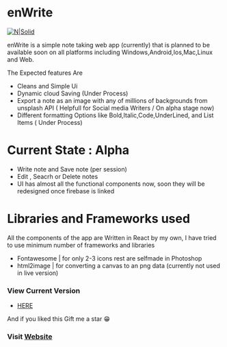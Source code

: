 # enWrite

[![N|Solid](https://res.cloudinary.com/dvmsk482x/image/upload/v1594390496/git_icon_1_lktwla.png)](https://srvraj311.github.io)



enWrite is a simple note taking web app (currently) that is planned to be available soon on all platforms including Windows,Android,Ios,Mac,Linux and Web.

The Expected features Are 
- Cleans and Simple Ui
- Dynamic cloud Saving (Under Process)
- Export a note as an image with any of millions of backgrounds from unsplash API ( Helpfull for Social media Writers / On alpha stage now)
 -  Different formatting Options like Bold,Italic,Code,UnderLined, and List Items ( Under Process)
         
# Current State : Alpha

  - Write note and Save note (per session)
  - Edit , Seacrh or Delete notes 
  - UI has almost all the functional components now, soon they will be redesigned once firebase is linked




# Libraries and Frameworks used

All the components of the app are Written in React by my own, I have tried to use minimum number of frameworks and libraries

- Fontawesome | for only 2-3 icons rest are selfmade in Photoshop
- html2image | for converting a canvas to an png data (currently not used in live version)

### View Current Version 
* [HERE](https://srvraj311.github.io)

And if you liked this Gift me a star 😁

### Visit [Website](https://www.srvraj311.com)
